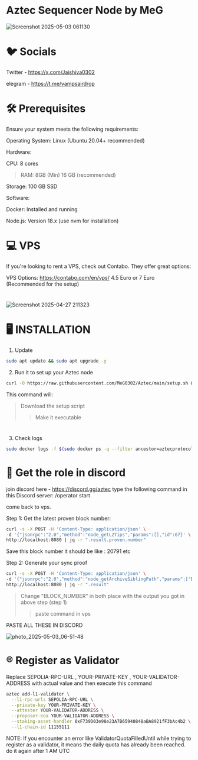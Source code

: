 # Aztec Sequencer Node by MeG
![Screenshot 2025-05-03 061130](https://github.com/user-attachments/assets/e45f7e9c-6897-43c6-b085-461d9a250b5f)

# 🐦 Socials
Twitter -  https://x.com/Jaishiva0302

elegram - https://t.me/vampsairdrop
#


# 🛠️ Prerequisites
Ensure your system meets the following requirements:

Operating System: Linux (Ubuntu 20.04+ recommended)

Hardware:

CPU: 8 cores

> RAM: 8GB (Min) 16 GB (recommended)

Storage: 100 GB SSD

Software:

Docker: Installed and running

Node.js: Version 18.x (use nvm for installation)

# 💻 VPS 

If you're looking to rent a VPS, check out Contabo. They offer great options:

VPS Options: https://contabo.com/en/vps/
4.5 Euro or 7 Euro (Recommended for the setup)
#
#
![Screenshot 2025-04-27 211323](https://github.com/user-attachments/assets/5f91f1b9-a114-4d3d-812f-a6830532191b)
#
#

# 🖥️ INSTALLATION 

1) Update 
```bash
sudo apt update && sudo apt upgrade -y
```
2) Run it to set up your Aztec node
```bash
curl -O https://raw.githubusercontent.com/MeG0302/Aztec/main/setup.sh && chmod +x setup.sh && ./setup.sh
```
This command will:
> Download the setup script
> > Make it executable

#


3) Check logs
```bash
sudo docker logs -f $(sudo docker ps -q --filter ancestor=aztecprotocol/aztec:latest | head -n 1)
```

# 🪩 Get the role in discord
join discord here - https://discord.gg/aztec
type the following command in this Discord server: /operator start

come back to vps.


Step 1: Get the latest proven block number:
```bash
curl -s -X POST -H 'Content-Type: application/json' \
-d '{"jsonrpc":"2.0","method":"node_getL2Tips","params":[],"id":67}' \
http://localhost:8080 | jq -r ".result.proven.number"
```
Save this block number
it should be like : 20791 etc

Step 2: Generate your sync proof
```bash
curl -s -X POST -H 'Content-Type: application/json' \
-d '{"jsonrpc":"2.0","method":"node_getArchiveSiblingPath","params":["BLOCK_NUMBER","BLOCK_NUMBER"],"id":67}' \
http://localhost:8080 | jq -r ".result"
```

> Change "BLOCK_NUMBER" in both place with the output you got in above step (step 1)
> > paste command in vps


PASTE ALL THESE IN DISCORD

![photo_2025-05-03_06-51-48](https://github.com/user-attachments/assets/cf6ca566-9bea-4095-bb6c-8c351428c09e)

# ®️ Register as Validator

Replace SEPOLIA-RPC-URL , YOUR-PRIVATE-KEY , YOUR-VALIDATOR-ADDRESS with actual value and then execute this command
```bash
aztec add-l1-validator \
  --l1-rpc-urls SEPOLIA-RPC-URL \
  --private-key YOUR-PRIVATE-KEY \
  --attester YOUR-VALIDATOR-ADDRESS \
  --proposer-eoa YOUR-VALIDATOR-ADDRESS \
  --staking-asset-handler 0xF739D03e98e23A7B65940848aBA8921fF3bAc4b2 \
  --l1-chain-id 11155111
```
NOTE: If you encounter an error like ValidatorQuotaFilledUntil while trying to register as a validator, it means the daily quota has already been reached. do it again after 1 AM UTC
